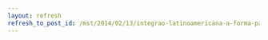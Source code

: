 ```yaml
---
layout: refresh
refresh_to_post_id: /mst/2014/02/13/integrao-latinoamericana-a-forma-para-alcanar-soberania
---
```

